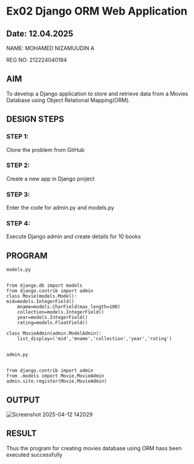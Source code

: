 # Ex02 Django ORM Web Application
## Date: 12.04.2025

NAME: MOHAMED NIZAMUUDIN A

REG NO: 212224040194

## AIM
To develop a Django application to store and retrieve data from a Movies Database using Object Relational Mapping(ORM).

## DESIGN STEPS

### STEP 1:
Clone the problem from GitHub

### STEP 2:
Create a new app in Django project

### STEP 3:
Enter the code for admin.py and models.py

### STEP 4:
Execute Django admin and create details for 10 books

## PROGRAM
```
models.py


from django.db import models
from django.contrib import admin
class Movie(models.Model):
mid=models.IntegerField()
    mname=models.CharField(max_length=100)
    collection=models.IntegerField()
    year=models.IntegerField()
    rating=models.FloatField()

class MovieAdmin(admin.ModelAdmin):
    list_display=('mid','mname','collection','year','rating')


admin.py


from django.contrib import admin
from .models import Movie,MovieAdmin
admin.site.register(Movie,MovieAdmin)

```

## OUTPUT

![Screenshot 2025-04-12 142029](https://github.com/user-attachments/assets/b6044f36-408a-4f61-89ba-74db5e5d747d)


## RESULT
Thus the program for creating movies database using ORM hass been executed successfully
